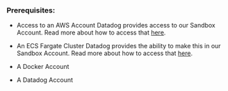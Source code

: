 ### Prerequisites: 

- Access to an AWS Account
    Datadog provides access to our Sandbox Account. Read more about how to access that [here](https://datadoghq.atlassian.net/wiki/spaces/TS/pages/328434517/AWS+Azure+GCP+Sandbox+Environments+for+GSE).
  
- An ECS Fargate Cluster
    Datadog provides the ability to make this in our Sandbox Account. Read more about how to access that [here](https://datadoghq.atlassian.net/wiki/spaces/TS/pages/2560068514/Setting+up+an+ECS+Fargate+cluster).

- A Docker Account
  
- A Datadog Account
